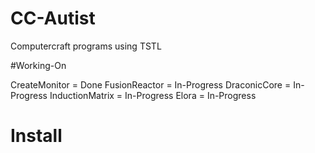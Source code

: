 # CC-Autist
Computercraft programs using TSTL

#Working-On

CreateMonitor = Done
FusionReactor = In-Progress
DraconicCore = In-Progress
InductionMatrix = In-Progress
Elora = In-Progress

# Install
